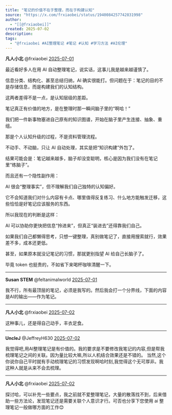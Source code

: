 ```yaml
---
title: "笔记的价值不在于整理，而在于构建认知"
source: "https://x.com/frxiaobei/status/1940084257742831998"
author:
  - "[[@frxiaobei]]"
created: 2025-07-02
description:
tags:
  - "@frxiaobei #AI整理笔记 #笔记 #认知 #学习方法 #AI伦理"
---
```

**凡人小北** @frxiaobei [2025-07-01](https://x.com/frxiaobei/status/1940084257742831998)

最近看好多人在用 AI 自动整理笔记，说实话，这事儿我是越来越谨慎了。

信息分类、结构化、甚至总结归纳，AI 确实很能打。但问题在于：笔记的目的不是存储信息，而是构建我们的认知结构。

这两者差得不是一点，是认知层级的差距。

笔记真正有价值的地方，是在整理时那一瞬间脑子里的“啊哈！”

我们把一件新事物塞进自己原有的知识图谱，开始在脑子里产生连接、抽象、重组。

那是个人认知升级的过程，不是资料管理流程。

不动手、不动脑，只让 AI 自动处理，其实是把“知识构建”外包了。

结果可能会是：笔记越来越多，脑子却没变聪明，核心是因为我们没有在笔记里“练脑子”。

而且还有一个隐性副作用：

AI 很会“整理事实”，但不理解我们自己独特的认知偏好。

它不会知道我们对什么内容有卡点、哪里值得反复练习、什么地方能触发迁移，这些恰恰是好笔记应该服务的东西。

所以我现在的判断是这样：

AI 可以协助你更快把信息“拎进来”，但真正“装进去”还得靠我们自己。

如果我们自己都懒得思考，只想一键整理，真别做笔记了，直接用搜索就行，效果差不多，成本还更低。

甚至，如果原本就没记笔记的习惯，那就更别指望 AI 给自己长脑子了。

毕竟 token 也挺贵的，不如省下来喝杯咖啡清醒一下。

---

**Susan STEM** @feltanimalworld [2025-07-01](https://x.com/feltanimalworld/status/1940085056183193849)

我不行，所有最顶层的笔记，必须是我写的。然后我会打一个分界线，下面的内容是AI的输出——作为笔记。

---

**凡人小北** @frxiaobei [2025-07-02](https://x.com/frxiaobei/status/1940218076966043943)

这种事儿，还是得自己动手，丰衣足食。

---

**UncleJ** @JeffreyH630 [2025-07-02](https://x.com/JeffreyH630/status/1940215024418762799)

我觉得吧,用AI整理笔记是有价值的。我的要求是不要修改我笔记的内容,但是帮我梳理笔记之间的关联。因为量比较大嘛,所以人机结合效果还是不错的。 当然,这个你说你自己平时就有手动梳理笔记的习惯发现啊哈时刻,我觉得这个无可厚非。我这种人就是从来不会去梳理。

---

**凡人小北** @frxiaobei [2025-07-02](https://x.com/frxiaobei/status/1940216619130921439)

探讨哈，可以补充一些要点，我之前就不爱整理笔记，大量的散落找不到，后来借助一些方法论，发现笔记还是需要关联个人意识才行。可否也分享下您使用 ai 整理笔记一般做哪方面的工作😊
